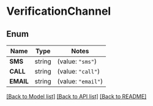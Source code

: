 # VerificationChannel

## Enum
Name | Type | Notes
------------ | ------------- | -------------
**SMS** | string | (value: `"sms"`)
**CALL** | string | (value: `"call"`)
**EMAIL** | string | (value: `"email"`)


[[Back to Model list]](../README.md#documentation-for-models) [[Back to API list]](../README.md#documentation-for-api-endpoints) [[Back to README]](../README.md)


